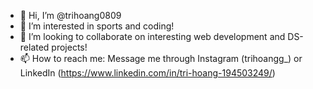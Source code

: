 - 👋 Hi, I’m @trihoang0809
- 👀 I’m interested in sports and coding!
- 💞️ I’m looking to collaborate on interesting web development and DS-related projects!
- 📫 How to reach me: Message me through Instagram (trihoangg_) or LinkedIn (https://www.linkedin.com/in/tri-hoang-194503249/)

<!---
trihoang0809/trihoang0809 is a ✨ special ✨ repository because its `README.md` (this file) appears on your GitHub profile.
You can click the Preview link to take a look at your changes.
--->
